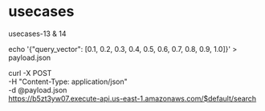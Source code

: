 # usecases
usecases-13 & 14

echo '{"query_vector": [0.1, 0.2, 0.3, 0.4, 0.5, 0.6, 0.7, 0.8, 0.9, 1.0]}' > payload.json


curl -X POST \
  -H "Content-Type: application/json" \
  -d @payload.json \
  https://b5zt3yw07.execute-api.us-east-1.amazonaws.com/$default/search